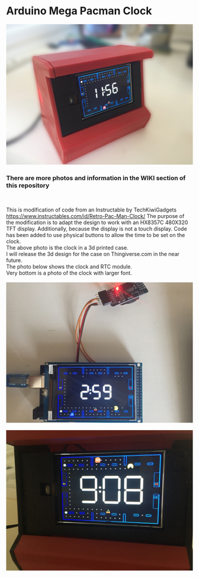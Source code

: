 # Arduino Mega Pacman Clock
![Client Photo](https://github.com/bonnette/Pac_Clock/blob/master/photos/pac_all_front.jpg)
<br/>
### There are more photos and information in the WIKI section of this repository
<br/>

This is modification of code from an Instructable by TechKiwiGadgets https://www.instructables.com/id/Retro-Pac-Man-Clock/
The purpose of the modification is to adapt the design to work with an HX8357C 480X320 TFT display.
Additionally, because the display is not a touch display. Code has been added to use physical buttons to allow the time to be set on the clock.
<br />
The above photo is the clock in a 3d printed case. <br/>I will release the 3d design for the case on Thingiverse.com in the near future.
<br />
The photo below shows the clock and RTC module.<br/>
Very bottom is a photo of the clock with larger font.
<br /><br />
![Client Photo](https://github.com/bonnette/Pac_Clock/blob/master/photos/pac_clock_rtc.jpg)
<br /><br />
![Client Photo](https://github.com/bonnette/Pac_Clock/blob/master/photos/pac_clock_LF.jpg)

